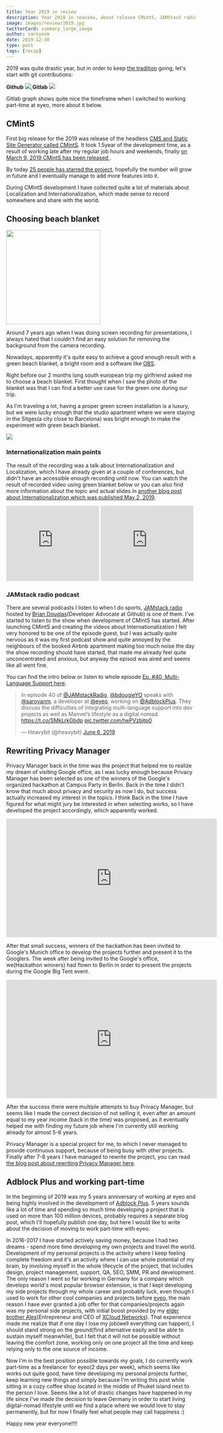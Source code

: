 ```yaml
---
title: Year 2019 in review
description: Year 2019 in reaview, about release CMintS, JAMStack radio podcast, i18n presenation and rewriting Privacy Manager.
image: images/review/2019.jpg
twitterCard: summary_large_image
author: saroyanm
date: 2019-12-30
type: post
tags: [recap]
---
```


2019 was quite drastic year, but in order to keep <a href="/recap/2018"
target="_blank">the tradition</a> going, let's start with git contributions:

<strong>Github</strong>
<a href="https://github.com/Manvel" target="_blank">
<img src="/images/analytics/github-2019.png" class="full-width">
</a>
<strong>Gitlab</strong>
<a href="https://gitlab.com/saroyanm" target="_blank">
<img src="/images/analytics/gitlab-2019.png" class="full-width">
</a>

Gitlab graph shows quite nice the timeframe when I switched to working part-time
at eyeo, more about it below.

## CMintS

First big release for the 2019 was release of the headless [CMS and Static Site
Generator called CMintS](https://cmints.io/). It took 1.5year of the development
time, as a result of working late after my regular job hours and weekends,
finally [on March 9, 2019 CMintS has been released
](/projects/cmints).

By today [25 people has starred the
project](https://github.com/cmints/cmints/stargazers), hopefully the number will
grow in future and I eventually manage to add more features into it.

During CMintS development I have collected quite a lot of materials about
Localization and Internationalization, which made sense to record somewhere and
share with the world.

## Choosing beach blanket

<img src="/images/talks/blanket-choice.jpg" class="right" width="250">

Around 7 years ago when I was doing screen recording for presentations, I always
hated that I couldn't find an easy solution for removing the background from the
camera recording.

Nowadays, apparently it's quite easy to achieve a good enough result with a green
beach blanket, a bright room and a software like [OBS](https://obsproject.com/).

Right before our 2 months long south european trip my girlfriend asked me to
choose a beach blanket. First thought when I saw the photo of the blanket was
that I can find a better use case for the green one during our trip.

As I'm traveling a lot, having a proper green screen installation is a luxury,
but we were lucky enough that the studio apartment where we were staying in the
Sitges(a city close to Barcelona) was bright enough to make the experiment with
green beach blanket.

<img src="/images/talks/green-screen.jpg" style="float: none">

### Internationalization main points

The result of the recording was a talk about Internationalization and
Localization, which I have already given at a couple of conferences, but didn't
have an accessible enough recording until now. You can watch the result of
recorded video using green blanket below or you can also find more information
about the topic and actual slides in [another blog post about
Internationalization which was published May 2, 2019](/talks/i18n).

<iframe width="49%" height="200" src="https://www.youtube.com/embed/YpRc79o-QHM"
        frameborder="0" 
        allow="accelerometer; autoplay; encrypted-media; gyroscope; picture-in-picture"
        allowfullscreen></iframe>

<iframe width="49%"
        height="200" 
        src="https://www.youtube.com/embed/NOQ9dgeVOdo"
        frameborder="0"
        allow="accelerometer; autoplay; encrypted-media; gyroscope; picture-in-picture"
        allowfullscreen></iframe>

### JAMstack radio podcast

There are several podcasts I listen to when I do sports, [JAMstack
radio](https://www.heavybit.com/library/podcasts/jamstack-radio/) hosted by
[Brian Douglas](https://twitter.com/bdougieYO)(Developer Advocate at Github) is
one of them. I've started to listen to the show when development of CMintS has
started. After launching CMintS and creating the videos about
Internationalization I felt very honored to be one of the episode guest, but I
was actually quite nervous as it was my first podcast show and quite annoyed by
the neighbours of the booked Airbnb apartment making too much noise the day the
show recording should have started, that made me already feel quite
unconcentrated and anxious, but anyway the episod was aired and seems like all
went fine.

You can find the intro below or listen to whole episode [Ep. #40, Multi-Language
Support 
here](https://www.heavybit.com/library/podcasts/jamstack-radio/ep-40-multi-language-support-with-manvel-saroyan/).

<blockquote class="twitter-tweet"><p lang="en" dir="ltr">In episode 40 of <a href="https://twitter.com/JAMstackRadio?ref_src=twsrc%5Etfw">@JAMstackRadio</a>, <a href="https://twitter.com/bdougieYO?ref_src=twsrc%5Etfw">@bdougieYO</a> speaks with <a href="https://twitter.com/saroyanm?ref_src=twsrc%5Etfw">@saroyanm</a>, a developer at <a href="https://twitter.com/eyeo?ref_src=twsrc%5Etfw">@eyeo</a>, working on <a href="https://twitter.com/AdblockPlus?ref_src=twsrc%5Etfw">@AdblockPlus</a>. They discuss the difficulties of integrating multi-language support into dev projects as well as Manvel’s lifestyle as a digital nomad. <a href="https://t.co/SMkLrkGbdp">https://t.co/SMkLrkGbdp</a> <a href="https://t.co/twPVzbjtp0">pic.twitter.com/twPVzbjtp0</a></p>&mdash; Heavybit (@heavybit) <a href="https://twitter.com/heavybit/status/1136672555421569024?ref_src=twsrc%5Etfw">June 6, 2019</a></blockquote> <script async src="https://platform.twitter.com/widgets.js" charset="utf-8"></script>

## Rewriting Privacy Manager

Privacy Manager back in the time was the project that helped me to realize my
dream of visiting Google office, as I was lucky enough because Privacy Manager
has been selected as one of the winners of the Google's organized hackathon at
Campus Party in Berlin. Back in the time I didn't know that much about privacy
and security as now I do, but success actually increased my interest in the
topics. I think Back in the time I have figured for what might jury be interested in
when selecting works, so I have developed the project accordingly, which
apparently worked.

<iframe width="560"
        height="315"
        src="https://www.youtube.com/embed/kORDTtLnJxE?start=200"
        frameborder="0"
        allow="accelerometer; autoplay; encrypted-media; gyroscope; picture-in-picture"
        allowfullscreen></iframe>

After that small success, winners of the hackathon has been invited to Google's
Munich office to develop the projects further and present it to the Googlers.
The week after being invited to the Google's office, we(Hackathon winners) had
flown to Berlin in order to present the projects during the Google Big Tent
event.

<iframe width="560"
        height="315"
        src="https://www.youtube.com/embed/3_kRdVwMxMU?start=451"
        frameborder="0"
        allow="accelerometer; autoplay; encrypted-media; gyroscope; picture-in-picture"
        allowfullscreen></iframe>

After the success there were multiple attempts to buy Privacy Manager, but seems
like I made the correct decision of not selling it, even after an amount equal
to my year income (back in the time) was proposed, as it eventually helped me
with finding my future job where I'm currently still working already for almost
5-6 years.

Privacy Manager is a special project for me, to which I never managed to provide
continuous support, because of being busy with other projects. Finally after 7-8
years I have managed to rewrite the project, you can read [the blog post about
rewriting Privacy Manager
here](/projects/privacy-manager/rewrite).

## Adblock Plus and working part-time

In the beginning of 2019 was my 5 years anniversary of working at eyeo and being
highly involved in the development of [Adblock Plus](https://adblockplus.org/).
5 years sounds like a lot of time and spending so much time developing a project
that is used on more than 100 million devices, probably requires a separate blog
post, which I'll hopefully publish one day, but here I would like to write about
the decision of moving to work part-time with eyeo.

In 2016-2017 I have started actively saving money, because I had two dreams -
spend more time developing my own projects and travel the world. Development of
my personal projects is the activity where I keep feeling complete freedom and
it's an activity where I can use whole potential of my brain, by involving
myself in the whole lifecycle of the project, that includes design, project
management, support, QA, SEO, SMM, PR and development. The only reason I went so
far working in Germany for a company which develops world's most popular browser
extension, is that I kept developing my side projects through my whole career
and probably luck, even though I used to work for other cool companies and
projects before [eyeo](https://eyeo.com/), the main reason I have ever granted a
job offer for that companies/projects again was my personal side projects, with
initial boost provided by my [elder brother
Alex](https://www.linkedin.com/in/alex-saroyan/)(Entrepreneur and CEO of [XCloud
Networks](https://www.xcloudnetworks.com/)). That experience made me realize
that if one day I lose my job(well everything can happen), I should stand strong
on the ground(find alternative easily and be able to sustain myself meanwhile),
but I felt that it will not be possible without leaving the comfort zone,
working only on one project all the time and keep relying only to the one source
of income.

Now I'm in the best position possible towards my goals, I do currently work
part-time as a freelancer for eyeo(2 days per week), which seems like works out
quite good, have time developing my personal projects further, keep learning new
things and simply because I'm writing this post while sitting in a cozy coffee
shop located in the middle of Phuket island next to the person I love. Seems
like a lot of drastic changes have happened in my life since I've made the
decision to leave Germany in order to start living digital-nomad lifestyle until
we find a place where we would love to stay permanently, but for now I finally
feel what people may call happiness :)

Happy new year everyone!!!!
